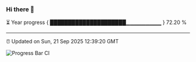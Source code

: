 ### Hi there 👋

⏳ Year progress { █████████████████████▁▁▁▁▁▁▁▁▁ } 72.20 %

---

⏰ Updated on Sun, 21 Sep 2025 12:39:20 GMT

![Progress Bar CI](https://github.com/liununu/liununu/workflows/Progress%20Bar%20CI/badge.svg)
